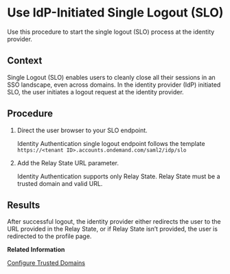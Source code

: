 <!-- loioda2e4f9866dc45f0b4723ca41f051bea -->

# Use IdP-Initiated Single Logout \(SLO\)

Use this procedure to start the single logout \(SLO\) process at the identity provider.



## Context

Single Logout \(SLO\) enables users to cleanly close all their sessions in an SSO landscape, even across domains. In the identity provider \(IdP\) initiated SLO, the user initiates a logout request at the identity provider.



## Procedure

1.  Direct the user browser to your SLO endpoint.

    Identity Authentication single logout endpoint follows the template `https://<tenant ID>.accounts.ondemand.com/saml2/idp/slo`

2.  Add the Relay State URL parameter.

    Identity Authentication supports only Relay State. Relay State must be a trusted domain and valid URL.




<a name="loioda2e4f9866dc45f0b4723ca41f051bea__result_nnr_xm1_dlb"/>

## Results

After successful logout, the identity provider either redirects the user to the URL provided in the Relay State, or if Relay State isn’t provided, the user is redirected to the profile page.

**Related Information**  


[Configure Trusted Domains](configure-trusted-domains-08fa1fe.md "Service providers that delegate authentication to Identity Authentication can protect their applications when using embedded frames, also called overlays, or when allowing user self-registration.")

